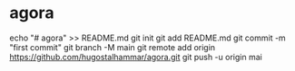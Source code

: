 # agora
echo "# agora" >> README.md
git init
git add README.md
git commit -m "first commit"
git branch -M main
git remote add origin https://github.com/hugostalhammar/agora.git
git push -u origin mai
